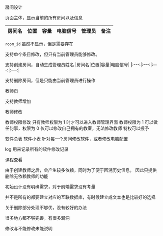 房间设计

页面主体，显示当前的所有房间以及信息

|房间名|位置|容量|电脑信号|管理员|备注|
|:---:|:---:|:---:|:---:|:---:|:---:|

`room_id` 虽然不显示，但是需要存在

支持单个条目修改，但只有当前管理员能够修改。

支持创建房间，自动生成管理员姓名
|房间名|位置|容量|电脑信号|
|:---:|:---:|:---:|:---:|

支持删除房间，但是只能由当前管理员进行操作


教师页

支持教师增加

教师修改

教师权限修改
只有教师权限为 1 时才可以进入教师管理界面
教师权限为 1 可以做任何事，权限为 0 仅可以修改自己拥有的教室，无法修改教师
特权可以授予


软件总表
软件小表 针对每一个房间修改软件，或者修改电脑配置

log 用来记录所有的软件修改记录

课程查看

由于创建教师之后，会产生较多依赖，同时为了便于回溯历史信息，
因此只提供删除无依赖教师的功能

初始设计没有明确需求，对于前端需求没有考量

并不是所有的都要建立对应的互联数据库，有时候建立成文本也是比较好的选择

关于删除部分处理不够优，没有较好的办法

很多地方都不够完善，有很多漏洞

修改与不能修改未能说明